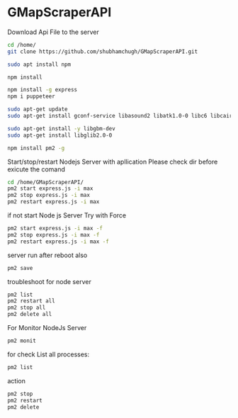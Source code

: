 # GMapScraperAPI


Download Api File to the server
```sh
cd /home/
git clone https://github.com/shubhamchugh/GMapScraperAPI.git
```


```sh
sudo apt install npm
```

```sh
npm install
```

```sh
npm install -g express
npm i puppeteer
```


```sh
sudo apt-get update
sudo apt-get install gconf-service libasound2 libatk1.0-0 libc6 libcairo2 libcups2 libdbus-1-3 libexpat1 libfontconfig1 libgcc1 libgconf-2-4 libgdk-pixbuf2.0-0 libglib2.0-0 libgtk-3-0 libnspr4 libpango-1.0-0 libpangocairo-1.0-0 libstdc++6 libx11-6 libx11-xcb1 libxcb1 libxcomposite1 libxcursor1 libxdamage1 libxext6 libxfixes3 libxi6 libxrandr2 libxrender1 libxss1 libxtst6 ca-certificates fonts-liberation libappindicator1 libnss3 lsb-release xdg-utils wget

sudo apt-get install -y libgbm-dev
sudo apt-get install libglib2.0-0
```



```sh
npm install pm2 -g
```


Start/stop/restart Nodejs Server with apllication
Please check dir before exicute the comand

```sh
cd /home/GMapScraperAPI/
pm2 start express.js -i max
pm2 stop express.js -i max
pm2 restart express.js -i max
```

if not start Node js Server Try with Force
```sh
pm2 start express.js -i max -f
pm2 stop express.js -i max -f 
pm2 restart express.js -i max -f
```


server run after reboot also
```sh
pm2 save
```



troubleshoot for node server

```sh
pm2 list
pm2 restart all
pm2 stop all
pm2 delete all

```


For Monitor NodeJs Server
```sh 
pm2 monit
```
for check List all processes:
```sh
pm2 list
```

action
```sh
pm2 stop
pm2 restart
pm2 delete
```

